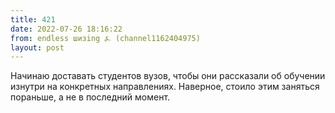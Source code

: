```yaml
---
title: 421
date: 2022-07-26 18:16:22
from: endless шизing ⍼ (channel1162404975)
layout: post
---
```


Начинаю доставать студентов вузов, чтобы они рассказали об обучении изнутри на конкретных направлениях.
Наверное, стоило этим заняться пораньше, а не в последний момент.
